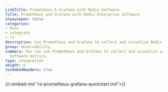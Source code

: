```yaml
---
LinkTitle: Prometheus & Grafana with Redis Software
Title: Prometheus and Grafana with Redis Enterprise Software
alwaysopen: false
categories:
- docs
- integrate
- rs
description: Use Prometheus and Grafana to collect and visualize Redis Enterprise Software metrics.
group: observability
summary: You can use Prometheus and Grafana to collect and visualize your Redis Enterprise
  Software metrics.
type: integration
weight: 5
tocEmbedHeaders: true
---
```


{{<embed-md "rs-prometheus-grafana-quickstart.md">}}
